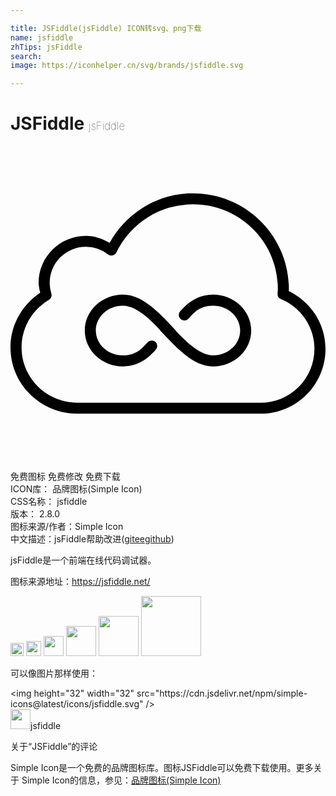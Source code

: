 ```yaml
---

title: JSFiddle(jsFiddle) ICON转svg、png下载
name: jsfiddle
zhTips: jsFiddle
search: 
image: https://iconhelper.cn/svg/brands/jsfiddle.svg

---
```


# JSFiddle  <small style="font-size: 60%;font-weight: 100">jsFiddle</small>

<div id="svg" class="svg-wrap">
<svg role="img" xmlns="http://www.w3.org/2000/svg" viewBox="0 0 24 24"><title>JSFiddle icon</title><path d="M13.9 3.602c-2.749 0-5.103 1.544-6.35 3.779-.536-.317-1.139-.54-1.806-.54-1.981 0-3.6 1.606-3.6 3.579 0 .263.063.513.118.762C.912 12.09 0 13.602 0 15.344c0 2.763 2.241 5.012 5.008 5.054a.421.421 0 00.008 0h14c2.746.017 4.984-2.206 4.984-4.937 0-1.946-1.153-3.602-2.799-4.41.003-.062.01-.115.01-.184 0-4.008-3.28-7.265-7.31-7.265zm0 .843c3.58 0 6.47 2.872 6.47 6.422 0 .115-.012.242-.02.387a.421.421 0 00.26.414 4.104 4.104 0 012.546 3.793 4.094 4.094 0 01-4.135 4.096.421.421 0 00-.003 0H5.02C2.702 19.52.844 17.653.844 15.344c0-1.545.834-2.883 2.08-3.62a.421.421 0 00.187-.49 2.701 2.701 0 01-.125-.814 2.741 2.741 0 012.758-2.736 2.75 2.75 0 011.686.576.421.421 0 00.636-.15A6.462 6.462 0 0113.9 4.444zm-5.33 6.877c-1.586 0-2.91 1.213-2.91 2.737 0 1.523 1.324 2.736 2.91 2.736 1.411 0 2.182-.931 2.496-1.266a.421.421 0 10-.613-.578c-.378.402-.819 1.002-1.883 1.002-1.162 0-2.068-.86-2.068-1.894 0-1.035.906-1.895 2.068-1.895.533 0 1.105.297 1.686.77.372.303.737.668 1.098 1.043a.421.421 0 00.085.123c.533.552 1.122 1.205 1.774 1.736.652.531 1.386.959 2.217.959 1.586 0 2.91-1.213 2.91-2.736 0-1.524-1.324-2.737-2.91-2.737-1.411 0-2.182.931-2.496 1.266a.421.421 0 10.613.578c.378-.402.819-1.002 1.883-1.002 1.162 0 2.068.86 2.068 1.895 0 1.034-.906 1.894-2.068 1.894-.533 0-1.105-.297-1.686-.77-.372-.303-.737-.67-1.098-1.044a.421.421 0 00-.085-.121c-.533-.552-1.122-1.208-1.774-1.739-.652-.53-1.386-.957-2.217-.957Z"/></svg>
</div>
<detail full-name='jsfiddle'></detail>

<div class="detail-page">
<p>
<span><span class="badge-success badge">免费图标</span> <span class="badge-success badge">免费修改</span>  <span class="badge-success badge">免费下载</span> </span>
<br/>
<span>
ICON库：
<span class="badge-secondary badge">品牌图标(Simple Icon)</span> 
</span>
<br/>
<span>
CSS名称：
<span class="badge-secondary badge">jsfiddle</span> 
</span>

<br/>
<span>
版本：
<span class="badge-secondary badge">2.8.0</span> 
</span>
<br/>
<span>图标来源/作者：<span class="badge-light badge">Simple Icon</span></span> 
<br/>
<span class="zh-detail">中文描述：<span class="badge-primary badge">jsFiddle</span><span class="help-link"><span>帮助改进</span>(<a href="https://gitee.com/liuwave/icon-helper/edit/master/json/brands/jsfiddle.json" target="_blank" rel="noopener noreferrer">gitee</a><a href="https://github.com/liuwave/icon-helper/edit/master/json/brands/jsfiddle.json" target="_blank" rel="noopener noreferrer">github</a></span>)</span><br/>
</p>
</div><div class="description description alert alert-light"><p>jsFiddle是一个前端在线代码调试器。</p><p>图标来源地址：<a href="https://jsfiddle.net/" target="_blank" rel="noopener noreferrer">https://jsfiddle.net/</a></p></div>
<div class="alert alert-dark">
<img height="21" width="21" src="https://cdn.jsdelivr.net/npm/simple-icons@latest/icons/jsfiddle.svg" />
<img height="24" width="24" src="https://cdn.jsdelivr.net/npm/simple-icons@latest/icons/jsfiddle.svg" />
<img height="32" width="32" src="https://cdn.jsdelivr.net/npm/simple-icons@latest/icons/jsfiddle.svg" />
<img height="48" width="48" src="https://cdn.jsdelivr.net/npm/simple-icons@latest/icons/jsfiddle.svg" />
<img height="64" width="64" src="https://cdn.jsdelivr.net/npm/simple-icons@latest/icons/jsfiddle.svg" />
<img height="96" width="96" src="https://cdn.jsdelivr.net/npm/simple-icons@latest/icons/jsfiddle.svg" />

</div>
<div>
  <p>可以像图片那样使用：    
  </p>
  <div class="alert alert-primary" style="font-size: 14px">
    &lt;img height="32" width="32" src="https://cdn.jsdelivr.net/npm/simple-icons@latest/icons/jsfiddle.svg" /&gt;
    <copy-btn content='<img height="32" width="32" src="https://cdn.jsdelivr.net/npm/simple-icons@latest/icons/jsfiddle.svg" />'></copy-btn>
  </div>
  <div class="alert alert-secondary">
    <img height="32" width="32" src="https://cdn.jsdelivr.net/npm/simple-icons@latest/icons/jsfiddle.svg" />jsfiddle
    <copy-btn content="jsfiddle" btn-title="复制图标名称"></copy-btn>
  </div>
</div>

<Vssue title="关于“JSFiddle”的评论" >关于“JSFiddle”的评论</Vssue>


<div><p>Simple Icon是一个免费的品牌图标库。图标JSFiddle可以免费下载使用。更多关于  Simple Icon的信息，参见：<a target="_blank" href="https://iconhelper.cn/brands.html">品牌图标(Simple Icon)</a>
</p></div>
